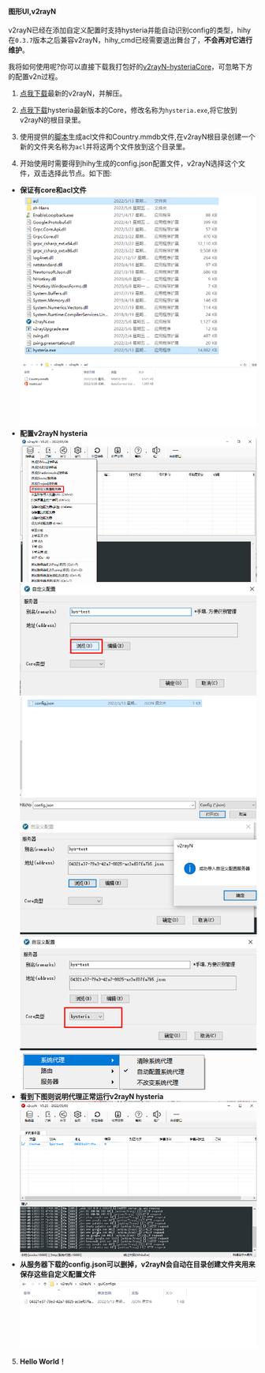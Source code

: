 #### 图形UI,v2rayN

v2rayN已经在添加自定义配置时支持hysteria并能自动识别config的类型，hihy在`0.3.7`版本之后兼容v2rayN，hihy_cmd已经需要退出舞台了，**不会再对它进行维护**。

我将如何使用呢?你可以直接下载我打包好的[v2rayN-hysteriaCore](../client/windows/v2rayN/v2rayN-hysteriaCore.rar)，可忽略下方的配置v2n过程。

1. [点我下载](https://github.com/2dust/v2rayN/releases/latest/download/v2rayN.zip)最新的v2rayN，并解压。

2. [点我下载](https://github.com/HyNetwork/hysteria/releases/latest/download/hysteria-tun-windows-6.0-amd64.exe)hysteria最新版本的Core，修改名称为`hysteria.exe`,将它放到v2rayN的根目录里。
3. 使用提供的[脚本](https://github.com/emptysuns/Hi_Hysteria/tree/main/acl)生成acl文件和Country.mmdb文件,在v2rayN根目录创建一个新的文件夹名称为`acl`并将这两个文件放到这个目录里。
4. 开始使用时需要得到hihy生成的config.json配置文件，v2rayN选择这个文件，双击选择此节点。如下图:
   
* **保证有core和acl文件**
![image](../imgs/v2ndir.png)
![image](../imgs/v2nacldir.png)
* **配置v2rayN hysteria**
![image](../imgs/v2n1.png)
![image](../imgs/v2n2.png)
![image](../imgs/v2n3.png)
![image](../imgs/v2n4.png)
![image](../imgs/v2n5.png)
![image](../imgs/v2n6.png)
* **看到下图则说明代理正常运行v2rayN hysteria**
![image](../imgs/v2n7.png)
* **从服务器下载的config.json可以删掉，v2rayN会自动在目录创建文件夹用来保存这些自定义配置文件**
![image](../imgs/v2n8.png)
5. **Hello World！**